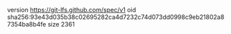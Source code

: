 version https://git-lfs.github.com/spec/v1
oid sha256:93e43d035b38c02695282ca4d7232c74d073dd0998c9eb21802a87354ba8b4fe
size 2361

